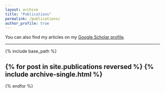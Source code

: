 ```yaml
---
layout: archive
title: "Publications"
permalink: /publications/
author_profile: true
---
```


You can also find my articles on my <a href="https://scholar.google.com/citations?user=hBetThYAAAAJ&hl=en">Google Scholar profile</a>.

---
{% include base_path %}

{% for post in site.publications reversed %}
  {% include archive-single.html %}
  ---
{% endfor %}
